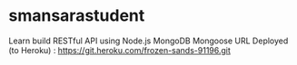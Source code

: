 # smansarastudent
Learn build RESTful API using Node.js MongoDB Mongoose
URL Deployed (to Heroku) : https://git.heroku.com/frozen-sands-91196.git

